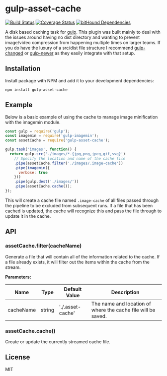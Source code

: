 # gulp-asset-cache
[![Build Status](https://travis-ci.org/Polyneue/gulp-asset-cache.svg?branch=master)](https://travis-ci.org/Polyneue/gulp-asset-cache)
[![Coverage Status](https://coveralls.io/repos/github/Polyneue/gulp-asset-cache/badge.svg?branch=master)](https://coveralls.io/github/Polyneue/gulp-asset-cache?branch=master)
[![bitHound Dependencies](https://www.bithound.io/github/Polyneue/gulp-asset-cache/badges/dependencies.svg)](https://www.bithound.io/github/Polyneue/gulp-asset-cache/master/dependencies/npm)  

A disk based caching task for [gulp](http://gulpjs.com/). This plugin was built mainly to deal with the issues around having no dist directory and wanting to prevent image/video compression from happening multiple times on larger teams. If you do have the luxury of a src/dist file structure I recommend [gulp-changed](https://www.npmjs.com/package/gulp-changed) or [gulp-newer](https://www.npmjs.com/package/gulp-newer) as they easily integrate with that setup.  

## Installation
Install package with NPM and add it to your development dependencies:  

```
npm install gulp-asset-cache
```

## Example
Below is a basic example of using the cache to manage image minification with the imagemin module.  

```javascript
const gulp = require('gulp');
const imagemin = require('gulp-imagemin');
const assetCache = require('gulp-asset-cache');

gulp.task('images', function() {
  return gulp.src('./images/*.{jpg,png,jpeg,gif,svg}')
    // Specify the location and name of the cache file
    .pipe(assetCache.filter('./images/.image-cache'))
    .pipe(imagemin({
      verbose: true
    }))
    .pipe(gulp.dest('./images/'))
    .pipe(assetCache.cache());
});
```

This will create a cache file named `.image-cache` of all files passed through the pipeline to be excluded from subsequent runs. If a file that has been cached is updated, the cache will recognize this and pass the file through to update it in the cache.  

## API  
### assetCache.filter(cacheName)  
Generate a file that will contain all of the information related to the cache. If a file already exists, it will filter out the items within the cache from the stream.

**Parameters:**  

| Name | Type | Default Value | Description |
| --- | --- | --- | --- |
| cacheName | string | './.asset-cache' | The name and location of where the cache file will be saved. |

### assetCache.cache()  
Create or update the currently streamed cache file.  

## License
MIT